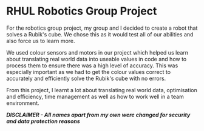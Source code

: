 # RHUL Robotics Group Project

For the robotics group project, my group and I decided to create a robot that solves a Rubik's cube. We chose this as it would
test all of our abilities and also force us to learn more.

We used colour sensors and motors in our project which helped us learn about translating real world data into useable values in code
and how to process them to ensure there was a high level of accuracy. This was especially important as we had to get the colour values correct
to accurately and efficiently solve the Rubik's cube with no errors.

From this project, I learnt a lot about translating real world data, optimisation and efficiency, time management as well as how to work well in a team environment.

***DISCLAIMER - All names apart from my own were changed for security and data protection reasons***
